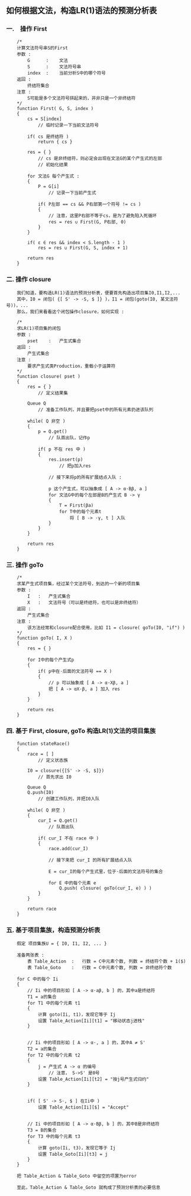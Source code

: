 ## 如何根据文法，构造LR(1)语法的预测分析表 ##


### 一.　操作 First ###

        /*  
        计算文法符号串S的First  
        参数 :  
            G      :    文法  
            S      :    文法符号串  
            index  :    当前分析S中的哪个符号  
        返回 :  
            终结符集合  
        注意 :  
            S可能是多个文法符号拼起来的，并非只是一个非终结符  
        */  
        function First( G, S, index )  
        {  
            cs = S[index]  
                // 临时记录一下当前文法符号  
            
            if( cs 是终结符 )  
                return { cs }  
            
            res = { }  
                // cs 是非终结符，则必定会出现在文法G的某个产生式的左部  
                // 初始化结果  
            
            for 文法G 每个产生式 :  
            {  
                P = G[i]  
                    // 记录一下当前产生式  
                
                if( P左部 == cs && P右部第一个符号 != cs )  
                {  
                    // 注意，这里P右部不等于cs，是为了避免陷入死循环  
                    res = res ∪ First(G, P右部, 0)  
                }  
            }  
            
            if( ε ∈ res && index < S.length - 1 )  
                res = res ∪ First(G, S, index + 1)  
            
            return res  
        }  


### 二. 操作 closure ###

        我们知道，要构造LR(1)语法的预测分析表，便要首先构造出项目集I0,I1,I2,...  
        其中，I0 = 闭包( {[ S' -> ·S, $ ]} )，I1 = 闭包(goto(I0, 某文法符号))，...  
        那么，我们来看看这个闭包操作closure，如何实现 :  
        
        /*  
        求LR(1)项目集的闭包  
        参数 :  
            pset    :   产生式集合  
        返回 :  
            产生式集合  
        注意 :  
            要求产生式类Production，重载小于运算符  
        */  
        function closure( pset )  
        {  
            res = { }  
                // 定义结果集  
            
            Queue Q  
                // 准备工作队列，并且要把pset中的所有元素扔进该队列  
            
            while( Q 非空 )  
            {  
                p = Q.get()  
                    // 队首出队，记作p  
                
                if( p 不在 res 中 )  
                {  
                    res.insert(p)  
                        // 把p加入res  
                    
                    // 接下来将p的所有扩展结点入队 :  
                     
                    p 这个产生式，可以抽象成 [ A -> α·Bβ, a ]  
                    for 文法G中的每个左部是B的产生式 B -> γ  
                    {  
                        T = First(βa)  
                        for T中的每个元素t  
                            将 [ B -> ·γ, t ] 入队  
                    }  
                }  
            }  
            
            return res  
        }  


### 三. 操作 goTo ###

        /*  
        求某产生式项目集，经过某个文法符号，到达的一个新的项目集  
        参数 :  
            I   :   产生式集合  
            X   :   文法符号（可以是终结符，也可以是非终结符）  
        返回 :  
            产生式集合  
        注意 :  
            该方法经常和closure配合使用，比如 I1 = closure( goTo(I0, "if") )  
        */  
        function goTo( I, X )  
        {  
            res = { }  
            
            for I中的每个产生式p  
            {  
                if( p中在·后面的文法符号 == X )  
                {  
                    // p 可以抽象成 [ A -> α·Xβ, a ]  
                    把 [ A -> αX·β, a ] 加入 res  
                }  
            }  
            
            return res  
        }  


### 四. 基于 First, closure, goTo 构造LR(1)文法的项目集族 ###

        function stateRace()  
        {  
            race = [ ]  
                // 定义状态族  
            
            I0 = closure({[S' -> ·S, $]})  
                // 首先求出 I0  
                
            Queue Q  
            Q.push(I0)  
                // 创建工作队列，并把I0入队  
            
            while( Q 非空 )  
            {  
                cur_I = Q.get()  
                    // 队首出队  
                
                if( cur_I 不在 race 中 )  
                {  
                    race.add(cur_I)  
                    
                    // 接下来把 cur_I 的所有扩展结点入队  
                    
                    E = cur_I的每个产生式里，位于·后面的文法符号的集合  
                    
                    for E 中的每个元素 e  
                        Q.push( closure( goTo(cur_I, e) ) )  
                }  
            }  
            
            return race  
        }  


### 五. 基于项目集族，构造预测分析表 ###

        假定 项目集族U = { I0, I1, I2, ... }  
        
        准备两张表 :  
            表 Table_Action  :   行数 = C中元素个数, 列数 = 终结符个数 + 1($)  
            表 Table_Goto    :   行数 = C中元素个数, 列数 = 非终结符个数  
        
        for C 中的每个 Ii  
        {  
            // Ii 中的项目形如 [ A -> α·aβ, b ] 的，其中a是终结符  
            T1 = a的集合  
            for T1 中的每个元素 t1  
            {  
                计算 goto(Ii, t1)，发现它等于 Ij  
                设置 Table_Action[Ii][t1] = "移动状态j进栈"  
            }  
            
            
            // Ii 中的项目形如 [ A -> α·, a ] 的，其中A ≠ S'  
            T2 = a的集合  
            for T2 中的每个元素 t2  
            {  
                j = 产生式 A -> α 的编号  
                    // 注意， S->S' 是0号  
                设置 Table_Action[Ii][t2] = "按j号产生式归约"  
            }  
            
            
            if( [ S' -> S·, $ ] 在Ii中 )  
                设置 Table_Action[Ii][$] = "Accept"  
            
            
            // Ii 中的项目形如 [ A -> α·Bβ, b ] 的，其中B是非终结符  
            T3 = B的集合  
            for T3 中的每个元素 t3  
            {  
                计算 goto(Ii, t3)，发现它等于 Ij  
                设置 Table_Goto[Ii][t3] = j  
            }  
        }  
        
        把 Table_Action & Table_Goto 中留空的项置为error  
        
        至此，Table_Action & Table_Goto 就构成了预测分析表的必要信息  
